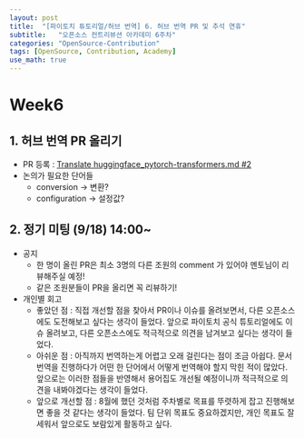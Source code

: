 ```yaml
---
layout: post
title:  "[파이토치 튜토리얼/허브 번역] 6. 허브 번역 PR 및 추석 연휴"
subtitle:   "오픈소스 컨트리뷰션 아카데미 6주차"
categories: "OpenSource-Contribution"
tags: [OpenSource, Contribution, Academy]
use_math: true
---
```


# Week6

## 1. 허브 번역 PR 올리기

* PR 등록 : [Translate huggingface_pytorch-transformers.md #2](https://github.com/9bow/PyTorch-hub-kr/pull/2)
* 논의가 필요한 단어들
  * conversion -> 변환?
  * configuration -> 설정값?

## 2. 정기 미팅 (9/18) 14:00~

* 공지
  * 한 명이 올린 PR은 최소 3명의 다른 조원의 comment 가 있어야 멘토님이 리뷰해주실 예정!
  * 같은 조원분들이 PR을 올리면 꼭 리뷰하기!
* 개인별 회고
  * 좋았던 점 : 직접 개선할 점을 찾아서 PR이나 이슈를 올려보면서, 다른 오픈소스에도 도전해보고 싶다는 생각이 들었다. 앞으로 파이토치 공식 튜토리얼에도 이슈 올려보고, 다른 오픈소스에도 적극적으로 의견을 남겨보고 싶다는 생각이 들었다.
  * 아쉬운 점 : 아직까지 번역하는게 어렵고 오래 걸린다는 점이 조금 아쉽다. 문서 번역을 진행하다가 어떤 한 단어에서 어떻게 번역해야 할지 막힌 적이 많았다. 앞으로는 이러한 점들을 반영해서 용어집도 개선될 예정이니까 적극적으로 의견을 내봐야겠다는 생각이 들었다.
  * 앞으로 개선할 점 : 8월에 했던 것처럼 주차별로 목표를 뚜렷하게 잡고 진행해보면 좋을 것 같다는 생각이 들었다. 팀 단위 목표도 중요하겠지만, 개인 목표도 잘 세워서 앞으로도 보람있게 활동하고 싶다.

